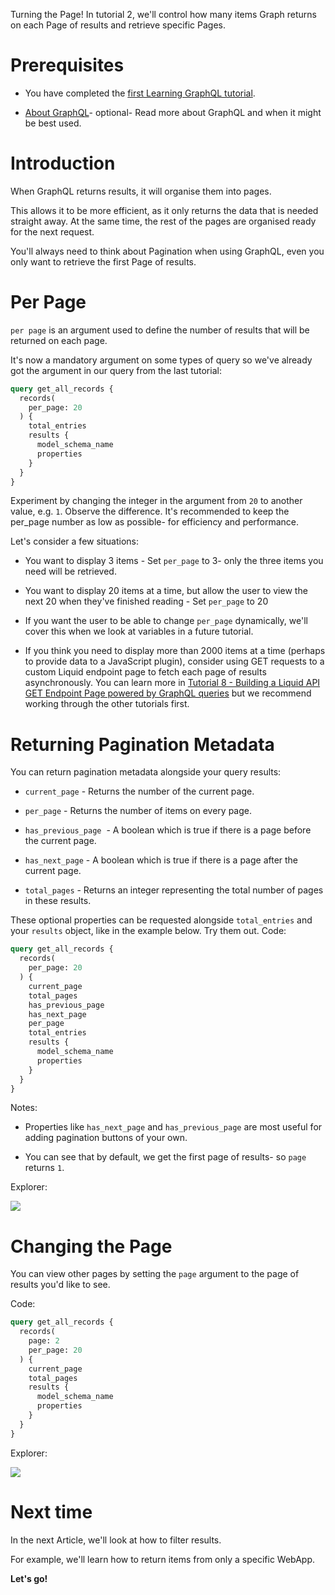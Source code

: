 
Turning the Page! In tutorial 2, we'll control how many items Graph returns on each Page of results and retrieve specific Pages.

# Prerequisites

*   You have completed the [first Learning GraphQL tutorial](https://developers.siteglide.com/tutorial-1-your-first-query).

*   [About GraphQL](https://developers.siteglide.com/about-graphql)- optional- Read more about GraphQL and when it might be best used.

# Introduction

When GraphQL returns results, it will organise them into pages.&#x20;

This allows it to be more efficient, as it only returns the data that is needed straight away. At the same time, the rest of the pages are organised ready for the next request. 

You'll always need to think about Pagination when using GraphQL, even you only want to retrieve the first Page of results.

# Per Page

`per page` is an argument used to define the number of results that will be returned on each page.

It's now a mandatory argument on some types of query so we've already got the argument in our query from the last tutorial:

```graphql
query get_all_records {
  records(
    per_page: 20
  ) {
    total_entries
    results {
      model_schema_name
      properties
    }
  }
}
```


Experiment by changing the integer in the argument from `20` to another value, e.g. `1`. Observe the difference. It's recommended to keep the per\_page number as low as possible- for efficiency and performance.

Let's consider a few situations:

*   You want to display 3 items - Set `per_page` to 3- only the three items you need will be retrieved.

*   You want to display 20 items at a time, but allow the user to view the next 20 when they've finished reading - Set `per_page` to 20

*   If you want the user to be able to change `per_page` dynamically, we'll cover this when we look at variables in a future tutorial.

*   If you think you need to display more than 2000 items at a time (perhaps to provide data to a JavaScript plugin), consider using GET requests to a custom Liquid endpoint page to fetch each page of results asynchronously. You can learn more in [Tutorial 8 - Building a Liquid API GET Endpoint Page powered by GraphQL queries](docId\:Xve0gN5JFAAu9XO9FH5Rv) but we recommend working through the other tutorials first.

# Returning Pagination Metadata

You can return pagination metadata alongside your query results:

*   `current_page` - Returns the number of the current page.

*   `per_page` - Returns the number of items on every page.

*   `has_previous_page`  - A boolean which is true if there is a page before the current page.

*   `has_next_page` - A boolean which is true if there is a page after the current page.

*   `total_pages` - Returns an integer representing the total number of pages in these results.

These optional properties can be requested alongside `total_entries` and your `results` object, like in the example below. Try them out.
Code:

```graphql
query get_all_records {
  records(
    per_page: 20
  ) {
    current_page
    total_pages
    has_previous_page
    has_next_page
    per_page
    total_entries
    results {
      model_schema_name
      properties
    }
  }
}
```

Notes:

*   Properties like `has_next_page` and `has_previous_page` are most useful for adding pagination buttons of your own. 

*   You can see that by default, we get the first page of results- so `page` returns `1`.

Explorer:

![](https://downloads.intercomcdn.com/i/o/206698566/8c116463b7435ba381babb1f/image.png)

# Changing the Page

You can view other pages by setting the `page` argument to the page of results you'd like to see.

Code:

```graphql
query get_all_records {
  records(
    page: 2
    per_page: 20
  ) {
    current_page
    total_pages
    results {
      model_schema_name
      properties
    }
  }
}
```


Explorer:

![](https://downloads.intercomcdn.com/i/o/206699176/03286bbcbeb9f976c1d615b5/image.png)

# Next time

In the next Article, we'll look at how to filter results.&#x20;

For example, we'll learn how to return items from only a specific WebApp.

**Let's go!**

